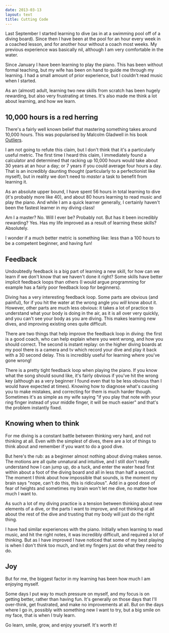 ```yaml
---
date: 2013-03-13
layout: text
title: Cutting Code
---
```


Last September I started learning to dive (as in at a swimming pool off of a diving board). Since then I have been at the pool for an hour every week in a coached lesson, and for another hour without a coach most weeks. My previous experience was basically nil, although I am very comfortable in the water.

Since January I have been learning to play the piano. This has been without formal teaching, but my wife has been on hand to guide me through my learning. I had a small amount of prior experience, but I couldn't read music when I started.

As an (almost) adult, learning two new skills from scratch has been hugely rewarding, but also very frustrating at times. It's also made me think a lot about learning, and how we learn.

## 10,000 hours is a red herring

There's a fairly well known belief that mastering something takes around 10,000 hours. This was popularised by Malcolm Gladwell in his book [Outliers](http://en.wikipedia.org/wiki/Outliers_(book)).

I am not going to refute this claim, but I don't think that it's a particularly useful metric. The first time I heard this claim, I immediately found a calculator and determined that racking up 10,000 hours would take about 30 years at an hour a day; or 7 years if you could average four hours a day. That is an incredibly daunting thought (particularly to a perfectionist like myself), but in reality we don't need to _master_ a task to benefit from learning it.

As an absolute upper bound, I have spent 56 hours in total learning to dive (it's probably more like 40), and about 80 hours learning to read music and play the piano. And while I am a quick learner generally, I certainly haven't been the fastest learner in my diving class!

Am I a master? No. Will I ever be? Probably not. But has it been incredibly rewarding? Yes. Has my life improved as a result of learning these skills? Absolutely.

I wonder if a much better metric is something like: less than a 100 hours to be a competent beginner, and having fun!

## Feedback

Undoubtedly feedback is a big part of learning a new skill, for how can we learn if we don't know that we haven't done it right? Some skills have better implicit feedback loops than others (I would argue programming for example has a fairly poor feedback loop for beginners).

Diving has a very interesting feedback loop. Some parts are obvious (and painful), for if you hit the water at the wrong angle you _will_ know about it. However, other parts are much less obvious: it takes a lot of practice to understand what your body is doing in the air, as it is all over very quickly, and you can't see your body as you are diving. This makes learning new dives, and improving existing ones quite difficult.

There are two things that help improve the feedback loop in diving: the first is a good coach, who can help explain where you went wrong, and how you should correct. The second is instant replay: on the higher diving boards at my pool there is a camera and tv which record your dive and play it back with a 30 second delay. This is incredibly useful for learning where you've gone wrong!

There is a pretty tight feedback loop when playing the piano. If you know what the song should sound like, it's fairly obvious if you've hit the wrong key (although as a very beginner I found even that to be less obvious than I would have expected at times). Knowing how to diagnose what's causing you to make mistakes, and correcting for them is much harder though. Sometimes it's as simple as my wife saying "if you play that note with your ring finger instead of your middle finger, it will be much easier" and that's the problem instantly fixed.

## Knowing when to think

For me diving is a constant battle between thinking very hard, and not thinking at all. Even with the simplest of dives, there are a lot of things to think about and remember if you want to do a good dive. 

But here's the rub: as a beginner almost nothing about diving makes sense. The motions are all quite unnatural and intuitive, and I still don't really understand how I can jump up, do a tuck, and enter the water head first within about a foot of the diving board and all in less than half a second. The moment I think about how impossible that sounds, is the moment my brain says "nope, can't do this, this is ridiculous". Add in a good dose of fear of heights and sometimes my brain won't let me dive, no matter how much I want to.

As such a lot of my diving practice is a tension between thinking about new elements of a dive, or the parts I want to improve, and not thinking at all about the rest of the dive and trusting that my body will just do the right thing.

I have had similar experiences with the piano. Initially when learning to read music, and hit the right notes, it was incredibly difficult, and required a lot of thinking. But as I have improved I have noticed that some of my best playing is when I don't think too much, and let my fingers just do what they need to do.

## Joy

But for me, the biggest factor in my learning has been how much I am enjoying myself. 

Some days I put way to much pressure on myself, and my focus is on getting better, rather than having fun. It's generally on those days that I'll over-think, get frustrated, and make no improvements at all. But on the days where I go in, possibly with something new I want to try, but a big smile on my face, that is when I truly learn.

Go learn, smile, grow, and enjoy yourself. It's worth it!




